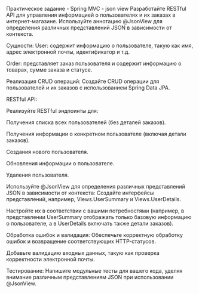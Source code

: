 Практическое задание - Spring MVC - json view
Разработайте RESTful API для управления информацией о пользователях и их заказах в интернет-магазине. Используйте аннотацию @JsonView для определения различных представлений JSON в зависимости от контекста.

Сущности:
User: содержит информацию о пользователе, такую как имя, адрес электронной почты, идентификатор и т.д.

Order: представляет заказ пользователя и содержит информацию о товарах, сумме заказа и статусе.

Реализация CRUD операций:
Создайте CRUD операции для пользователей и их заказов с использованием Spring Data JPA.

RESTful API:

Реализуйте RESTful эндпоинты для:

Получения списка всех пользователей (без деталей заказов).

Получения информации о конкретном пользователе (включая детали заказов).

Создания нового пользователя.

Обновления информации о пользователе.

Удаления пользователя.

Используйте @JsonView для определения различных представлений JSON в зависимости от контекста:
Создайте интерфейсы представлений, например, Views.UserSummary и Views.UserDetails.

Настройте их в соответствии с вашими потребностями (например, в представлении UserSummary отображать только базовую информацию о пользователе, а в UserDetails включать также детали заказов).

Обработка ошибок и валидация:
Обеспечьте корректную обработку ошибок и возвращение соответствующих HTTP-статусов.

Добавьте валидацию входных данных, такую как проверка корректности электронной почты.

Тестирование:
Напишите модульные тесты для вашего кода, уделяя внимание различным представлениям JSON при использовании @JsonView.
